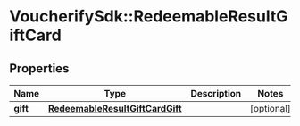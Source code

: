 # VoucherifySdk::RedeemableResultGiftCard

## Properties

| Name | Type | Description | Notes |
| ---- | ---- | ----------- | ----- |
| **gift** | [**RedeemableResultGiftCardGift**](RedeemableResultGiftCardGift.md) |  | [optional] |

